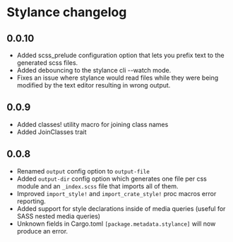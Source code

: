 # Stylance changelog

## 0.0.10

- Added scss_prelude configuration option that lets you prefix text to the generated scss files.
- Added debouncing to the stylance cli --watch mode.
- Fixes an issue where stylance would read files while they were being modified by the text editor resulting in wrong output.

## 0.0.9

- Added classes! utility macro for joining class names
- Added JoinClasses trait

## 0.0.8

- Renamed `output` config option to `output-file`
- Added `output-dir` config option which generates one file per css module and an `_index.scss` file that imports all of them.
- Improved `import_style!` and `import_crate_style!` proc macros error reporting.
- Added support for style declarations inside of media queries (useful for SASS nested media queries)
- Unknown fields in Cargo.toml `[package.metadata.stylance]` will now produce an error.
